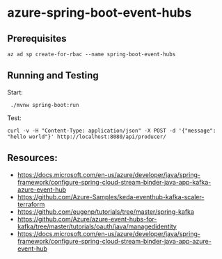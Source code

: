 # azure-spring-boot-event-hubs
## Prerequisites
```
az ad sp create-for-rbac --name spring-boot-event-hubs
```

## Running and Testing

Start:
```
 ./mvnw spring-boot:run
 ```

Test:
 ```
curl -v -H "Content-Type: application/json" -X POST -d '{"message": "hello world"}' http://localhost:8080/api/producer/
```

## Resources:
* https://docs.microsoft.com/en-us/azure/developer/java/spring-framework/configure-spring-cloud-stream-binder-java-app-kafka-azure-event-hub
* https://github.com/Azure-Samples/keda-eventhub-kafka-scaler-terraform
* https://github.com/eugenp/tutorials/tree/master/spring-kafka
* https://github.com/Azure/azure-event-hubs-for-kafka/tree/master/tutorials/oauth/java/managedidentity
* https://docs.microsoft.com/en-us/azure/developer/java/spring-framework/configure-spring-cloud-stream-binder-java-app-azure-event-hub